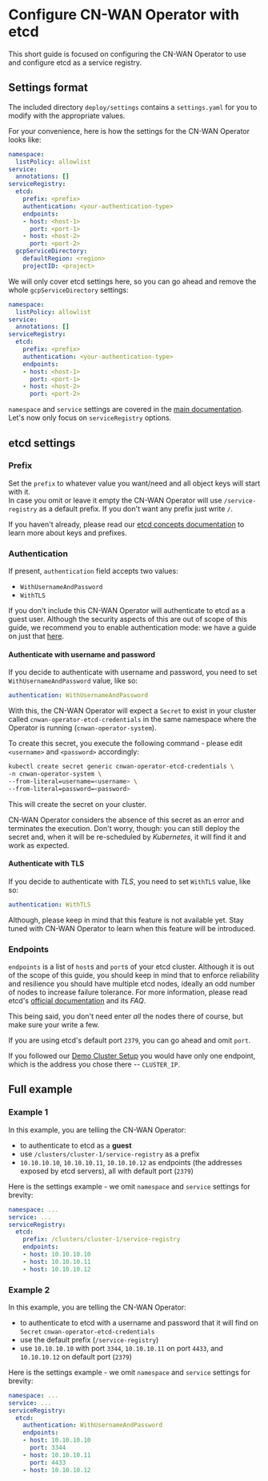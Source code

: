 # Configure CN-WAN Operator with etcd

This short guide is focused on configuring the CN-WAN Operator to use and configure etcd as a service registry.

## Settings format

The included directory `deploy/settings` contains a `settings.yaml` for you to modify with the appropriate values.

For your convenience, here is how the settings for the CN-WAN Operator looks like:

```yaml
namespace:
  listPolicy: allowlist
service:
  annotations: []
serviceRegistry:
  etcd:
    prefix: <prefix>
    authentication: <your-authentication-type>
    endpoints:
    - host: <host-1>
      port: <port-1>
    - host: <host-2>
      port: <port-2>
  gcpServiceDirectory:
    defaultRegion: <region>
    projectID: <project>
```

We will only cover etcd settings here, so you can go ahead and remove the whole `gcpServiceDirectory` settings:

```yaml
namespace:
  listPolicy: allowlist
service:
  annotations: []
serviceRegistry:
  etcd:
    prefix: <prefix>
    authentication: <your-authentication-type>
    endpoints:
    - host: <host-1>
      port: <port-1>
    - host: <host-2>
      port: <port-2>
```

`namespace` and `service` settings are covered in the [main documentation](../configuration.md).  
Let's now only focus on `serviceRegistry` options.

## etcd settings

### Prefix

Set the `prefix` to whatever value you want/need and all object keys will start with it.  
In case you omit or leave it empty the CN-WAN Operator will use `/service-registry` as a default prefix. If you don't want any prefix just write `/`.

If you haven't already, please read our [etcd concepts documentation](./concepts.md) to learn more about keys and prefixes.

### Authentication

If present, `authentication` field accepts two values:

* `WithUsernameAndPassword`
* `WithTLS`

If you don't include this CN-WAN Operator will authenticate to etcd as a guest user. Although the security aspects of this are out of scope of this guide, we recommend you to enable authentication mode: we have a guide on just that [here](./demo_cluster_setup.md#make-it-more-secure).

#### Authenticate with username and password

If you decide to authenticate with username and password, you need to set `WithUsernameAndPassword` value, like so:

```yaml
authentication: WithUsernameAndPassword
```

With this, the CN-WAN Operator will expect a `Secret` to exist in your cluster called `cnwan-operator-etcd-credentials` in the same namespace where the Operator is running (`cnwan-operator-system`).

To create this secret, you execute the following command - please edit `<username>` and `<password>` accordingly:

```bash
kubectl create secret generic cnwan-operator-etcd-credentials \
-n cnwan-operator-system \
--from-literal=username=<username> \
--from-literal=password=<password>
```

This will create the secret on your cluster.

CN-WAN Operator considers the absence of this secret as an error and terminates the execution. Don't worry, though: you can still deploy the secret and, when it will be re-scheduled by *Kubernetes*, it will find it and work as expected.

#### Authenticate with TLS

If you decide to authenticate with *TLS*, you need to set `WithTLS` value, like so:

```yaml
authentication: WithTLS
```

Although, please keep in mind that this feature is not available yet. Stay tuned with CN-WAN Operator to learn when this feature will be introduced.

### Endpoints

`endpoints` is a list of `host`s and `port`s of your etcd cluster. Although it is out of the scope of this guide, you should keep in mind that to enforce reliability and resilience you should have multiple etcd nodes, ideally an odd number of nodes to increase failure tolerance. For more information, please read etcd's [official documentation](https://etcd.io/) and its *FAQ*.

This being said, you don't need enter *all* the nodes there of course, but make sure your write a few.

If you are using etcd's default port `2379`, you can go ahead and omit `port`.

If you followed our [Demo Cluster Setup](./demo_cluster_setup.md) you would have only one endpoint, which is the address you chose there -- `CLUSTER_IP`.

## Full example

### Example 1

In this example, you are telling the CN-WAN Operator:

* to authenticate to etcd as a **guest**
* use `/clusters/cluster-1/service-registry` as a prefix
* `10.10.10.10`, `10.10.10.11`, `10.10.10.12` as endpoints (the addresses exposed by etcd servers), all with default port (`2379`)

Here is the settings example - we omit `namespace` and `service` settings for brevity:

```yaml
namespace: ...
service: ...
serviceRegistry:
  etcd:
    prefix: /clusters/cluster-1/service-registry
    endpoints:
    - host: 10.10.10.10
    - host: 10.10.10.11
    - host: 10.10.10.12

```

### Example 2

In this example, you are telling the CN-WAN Operator:

* to authenticate to etcd with a username and password that it will find on `Secret` `cnwan-operator-etcd-credentials`
* use the default prefix (`/service-registry`)
* use `10.10.10.10` with port `3344`, `10.10.10.11` on port `4433`,  and `10.10.10.12` on default port (`2379`)

Here is the settings example - we omit `namespace` and `service` settings for brevity:

```yaml
namespace: ...
service: ...
serviceRegistry:
  etcd:
    authentication: WithUsernameAndPassword
    endpoints:
    - host: 10.10.10.10
      port: 3344
    - host: 10.10.10.11
      port: 4433
    - host: 10.10.10.12
```

